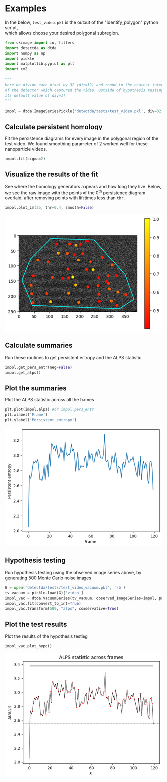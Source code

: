 # Examples

In the below, <code>test_video.pkl</code> is the output of the "identify_polygon" python script, <br>
which allows choose your desired polygonal subregion.


```python
from skimage import io, filters
import detectda as dtda
import numpy as np
import pickle
import matplotlib.pyplot as plt
import cv2

"""
Here we divide each pixel by 32 (div=32) and round to the nearest integer because of various properties
of the detector which captured the video. Outside of hypothesis testing context, it is fine to set div equal to
its default value of div=1!
"""

impol = dtda.ImageSeriesPickle('detectda/tests/test_video.pkl', div=32, n_jobs=2)
```

## Calculate persistent homology

Fit the persistence diagrams for every image in the polygonal region of the test video. We found smoothing parameter of 2 worked well for these nanoparticle videos.


```python
impol.fit(sigma=2)
```

## Visualize the results of the fit

See where the homology generators appears and how long they live. Below, we see the raw image with the points of the 0<sup>th</sup> persistence diagram overlaid, after removing points with lifetimes less than <code>thr</code>.

```python
impol.plot_im(25, thr=0.4, smooth=False)
```
    
![png](output_6_0.png)

## Calculate summaries

Run these routines to get persistent entropy and the ALPS statistic


```python
impol.get_pers_entr(neg=False)
impol.get_alps()
```

## Plot the summaries

Plot the ALPS statistic across all the frames


```python
plt.plot(impol.alps) #or impol.pers_entr
plt.xlabel('Frame')
plt.ylabel('Persistent entropy')
```

    
![png](output_10_1.png)

## Hypothesis testing

Run hypothesis testing using the observed image series above, by generating 500 Monte Carlo noise images


```python
G = open('detectda/tests/test_video_vacuum.pkl', 'rb')
tv_vacuum = pickle.load(G)['video']
impol_vac = dtda.VacuumSeries(tv_vacuum, observed_ImageSeries=impol, parametric=False, div=32)
impol_vac.fit(convert_to_int=True)
impol_vac.transform(500, "alps", conservative=True)
```

## Plot the test results

Plot the results of the hypothesis testing

```python
impol_vac.plot_hypo()
```
    
![png](output_14_0.png)
    

